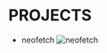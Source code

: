 # PROJECTS
- neofetch
![neofetch](https://github.com/Raman7072/datamonk-internship_projects/blob/main/1_Foundation/01_linux/neofetch.png)
